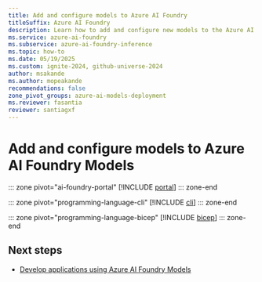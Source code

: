 ```yaml
---
title: Add and configure models to Azure AI Foundry
titleSuffix: Azure AI Foundry
description: Learn how to add and configure new models to the Azure AI Foundry's inference endpoint.
ms.service: azure-ai-foundry
ms.subservice: azure-ai-foundry-inference
ms.topic: how-to
ms.date: 05/19/2025
ms.custom: ignite-2024, github-universe-2024
author: msakande   
ms.author: mopeakande
recommendations: false
zone_pivot_groups: azure-ai-models-deployment
ms.reviewer: fasantia
reviewer: santiagxf
---
```


# Add and configure models to Azure AI Foundry Models

::: zone pivot="ai-foundry-portal"
[!INCLUDE [portal](../../foundry-models/includes/create-model-deployments/portal.md)]
::: zone-end

::: zone pivot="programming-language-cli"
[!INCLUDE [cli](../../foundry-models/includes/create-model-deployments/cli.md)]
::: zone-end

::: zone pivot="programming-language-bicep"
[!INCLUDE [bicep](../../foundry-models/includes/create-model-deployments/bicep.md)]
::: zone-end

## Next steps

* [Develop applications using Azure AI Foundry Models](../../model-inference/supported-languages.md)